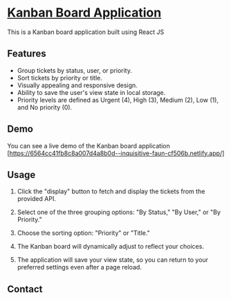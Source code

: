 # [Kanban Board Application](https://main.d2nq9mz8ggbsl4.amplifyapp.com)

This is a Kanban board application built using React JS 

## Features

- Group tickets by status, user, or priority.
- Sort tickets by priority or title.
- Visually appealing and responsive design.
- Ability to save the user's view state in local storage.
- Priority levels are defined as Urgent (4), High (3), Medium (2), Low (1), and No priority (0).

## Demo

You can see a live demo of the Kanban board application [https://6564cc41fb8c8a007d4a8b0d--inquisitive-faun-cf506b.netlify.app/]


## Usage

1. Click the "display" button to fetch and display the tickets from the provided API.

2. Select one of the three grouping options: "By Status," "By User," or "By Priority."

3. Choose the sorting option: "Priority" or "Title."

4. The Kanban board will dynamically adjust to reflect your choices.

5. The application will save your view state, so you can return to your preferred settings even after a page reload.




## Contact

